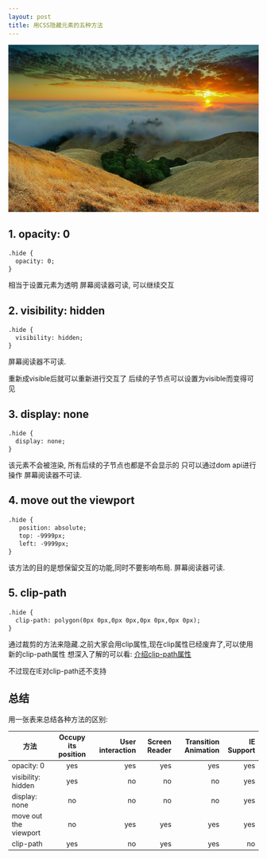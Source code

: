 ```yaml
---
layout: post
title: 用CSS隐藏元素的五种方法
---
```


![](/images/Bing_710.JPG)

## 1. opacity: 0


    .hide {
      opacity: 0;
    }      

相当于设置元素为透明
屏幕阅读器可读, 可以继续交互

## 2. visibility: hidden

    .hide {
      visibility: hidden;
    }      

屏幕阅读器不可读.

重新成visible后就可以重新进行交互了
后续的子节点可以设置为visible而变得可见

## 3. display: none

	.hide {
      display: none;
	}

该元素不会被渲染, 所有后续的子节点也都是不会显示的
只可以通过dom api进行操作
屏幕阅读器不可读.

## 4. move out the viewport

	.hide {
	   position: absolute;
	   top: -9999px;
	   left: -9999px;
	}

该方法的目的是想保留交互的功能,同时不要影响布局.
屏幕阅读器可读.

## 5. clip-path

	.hide {
	  clip-path: polygon(0px 0px,0px 0px,0px 0px,0px 0px);
	}

通过裁剪的方法来隐藏.之前大家会用clip属性,现在clip属性已经废弃了,可以使用新的clip-path属性
想深入了解的可以看: [介绍clip-path属性](https://www.sitepoint.com/introducing-css-clip-path-property/)

不过现在IE对clip-path还不支持

## 总结

用一张表来总结各种方法的区别:

| 方法        | Occupy its position | User interaction  | Screen Reader | Transition Animation| IE Support |
| ------------- |:-------------:| -----:|-----:|-----:|-----:|
| opacity: 0      | yes | yes | yes | yes | yes |
| visibility: hidden | yes | no | no | no | yes |
| display: none | no | no | no | no | yes |
| move out the viewport | no | yes | yes | yes | yes |
| clip-path | yes | no |yes| yes | no |


